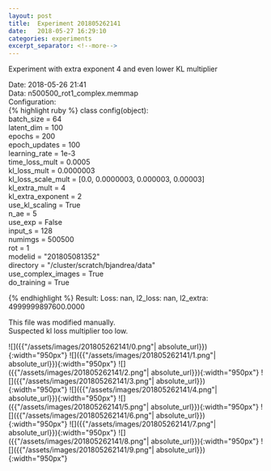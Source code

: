 ```yaml
---
layout: post
title:  Experiment 201805262141
date:   2018-05-27 16:29:10
categories: experiments
excerpt_separator: <!--more-->
---
```

Experiment with extra exponent 4 and even lower KL multiplier  

 <!--more-->
Date: 2018-05-26 21:41  
Data: n500500_rot1_complex.memmap  
Configuration:   
{% highlight ruby %}
class config(object):  
    batch_size = 64  
    latent_dim = 100  
    epochs = 200  
    epoch_updates = 100  
    learning_rate = 1e-3   
    time_loss_mult = 0.0005   
    kl_loss_mult = 0.0000003  
    kl_loss_scale_mult = [0.0, 0.0000003, 0.000003, 0.00003]  
    kl_extra_mult = 4   
    kl_extra_exponent = 2  
    use_kl_scaling = True  
    n_ae = 5  
    use_exp = False  
    input_s = 128  
    numimgs = 500500  
    rot = 1  
    modelid = "201805081352"  
    directory = "/cluster/scratch/bjandrea/data"  
    use_complex_images =  True  
    do_training = True  
  
{% endhighlight %}
Result: Loss: nan, l2_loss: nan, l2_extra: 4999999897600.0000  
  
This file was modified manually.   
Suspected kl loss multiplier too low.  

![]({{"/assets/images/201805262141/0.png"| absolute_url}}){:width="950px"}
![]({{"/assets/images/201805262141/1.png"| absolute_url}}){:width="950px"}
![]({{"/assets/images/201805262141/2.png"| absolute_url}}){:width="950px"}
![]({{"/assets/images/201805262141/3.png"| absolute_url}}){:width="950px"}
![]({{"/assets/images/201805262141/4.png"| absolute_url}}){:width="950px"}
![]({{"/assets/images/201805262141/5.png"| absolute_url}}){:width="950px"}
![]({{"/assets/images/201805262141/6.png"| absolute_url}}){:width="950px"}
![]({{"/assets/images/201805262141/7.png"| absolute_url}}){:width="950px"}
![]({{"/assets/images/201805262141/8.png"| absolute_url}}){:width="950px"}
![]({{"/assets/images/201805262141/9.png"| absolute_url}}){:width="950px"}
